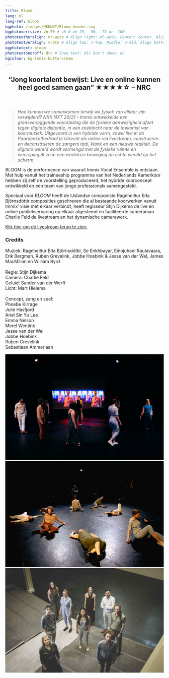 ```yaml
---
title: Bloom
lang: nl
lang-ref: bloom
bgphoto: /images/NKKNXT/Bloom_header.svg
bgphotovertsize: vh-50 # vh-0 vh-25, -50, -75 or -100
phototexthoralign: mr-auto # Align right: ml-auto. Center: center. Align left: mr-auto 
phototextveralign: v-btm # Align top: v-top. Middle: v-mid. Align bottom: b-btm 
bgphototext: bloom
phototextonoroff: dtc # Show text: dtc Don't show: dn
bgcolour: bg-immix-buttercream
---
```



<article class="cf pa3 mw9 center">
  
<header class="fr w-100 w-two-thirds-l pl4 pr4">
    <h2 class="lh-title f3 b mt0">
        “Jong koortalent bewijst: Live en online kunnen heel goed samen gaan”  ★★★★☆ – NRC
    </h2>
</header>
  
<section class="fl w-100">
    <div class="fl w-100">
    <blockquote class="f6 ">
        <i>Hoe kunnen we samenkomen terwijl we fysiek van elkaar zijn verwijderd? NKK NXT 20/21 – Immix ontwikkelde een grensverleggende voorstelling die de fysieke aanwezigheid afzet tegen digitale distantie, in een zoektocht naar de toekomst van koormuziek. Uitgevoerd in een hybride vorm, zowel live in de Paardenkathedraal te Utrecht als online via livestream, construeren en deconstrueren de zangers taal, klank en een nieuwe realiteit. De digitale wereld wordt vermengd met de fysieke ruimte en weerspiegelt zo in een eindeloze beweging de echte wereld op het scherm.</i>
    </blockquote>
    </div>
    <div class="fl w-100">
        <p class="f6 ">
            <i>BLOOM</i> is de performance van waaruit Immix Vocal Ensemble is ontstaan. Met hulp vanuit het traineeship programma van het Nederlands Kamerkoor hebben zij zelf de voorstelling geproduceerd, het hybride koorconcept ontwikkeld en een team van jonge professionals samengesteld.
        </p>
    </div>
    <div class="fl w-100">
    <p class="f6 ">
        Speciaal voor <i>BLOOM</i> heeft de IJslandse componiste Ragnheiður Erla Björnsdóttir composities geschreven die al bestaande koorwerken vanuit Immix’ visie met elkaar verbindt, heeft regisseur Stijn Dijkema de live en online publiekservaring op elkaar afgestemd en faciliteerde cameraman Charlie Feld de livestream en het dynamische camerawerk.  
    </p>
    </div>
    <div class="fl w-100">
    <p class="f6 ">
        <a href="https://www.cultuurticket.nl/muziek/bloom-sequence-gatherings-nkk-nxt">Klik hier om de livestream terug te zien.</a>
    </p>
    </div>
    <h3>Credits</h3>
    <div class="fl w-100">
    <p class="f6 ">
        Muziek: Ragnheiður Erla Björnsdóttir, Se Enkhbayar, Einojuhani Rautavaara, Erik Bergman, Ruben Grevelink, Jobbe Hoebink & Jesse van der Wel,  ⁠James MacMillan en William Byrd<br><br>
        Regie: Stijn Dijkema<br>
        Camera: Charlie Feld<br>
        Geluid: Sander van der Werff<br>
        Licht:  Mart Hielema<br><br>
        Concept, zang en spel:<br>
        Phoebe Kirrage<br>
        Julie Hasfjord<br>
        Ariel Sin Yu Lee<br>
        Emma Nelson<br>
        Merel Wentink<br>
        Jesse van der Wel<br>
        Jobbe Hoebink<br>
        Ruben Grevelink<br>
        Sebastiaan Ammerlaan
    </p>
    </div>
</section>



</article>

<div class="mw9-l center ph3-ns mt5">
<div class="cf ph2-ns">
    <div class="fl w-100 w-third-ns pa2">
    <img src="/images/NKKNXT/210625_NKKNXT_Bloom_LindeDorenbos-0266.jpg" alt="Linde Dorenbos" class="br3">
    </div>
    <div class="fl w-100 w-third-ns pa2">
    <img src="/images/NKKNXT/210625_NKKNXT_Bloom_LindeDorenbos-0172.jpg" alt="Linde Dorenbos photography" class="br3">
    </div>
    <div class="fl w-100 w-third-ns pa2">
    <img src="/images/NKKNXT/nnknxt_g002.jpg" alt="Eason Lam" class="br3">
    </div>
</div>
</div>
